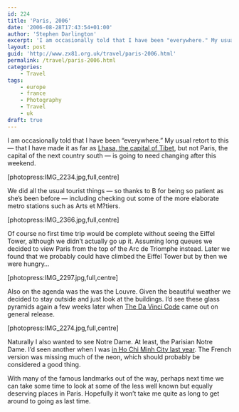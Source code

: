 ```yaml
---
id: 224
title: 'Paris, 2006'
date: '2006-08-28T17:43:54+01:00'
author: 'Stephen Darlington'
excerpt: 'I am occasionally told that I have been "everywhere." My usual retort to this -- that I have made it as far as Lhasa, the capital of Tibet, but not Paris, the capital of the next country south -- is going to need changing after this weekend.'
layout: post
guid: 'http://www.zx81.org.uk/travel/paris-2006.html'
permalink: /travel/paris-2006.html
categories:
    - Travel
tags:
    - europe
    - france
    - Photography
    - Travel
    - uk
draft: true
---
```


I am occasionally told that I have been “everywhere.” My usual retort to this — that I have made it as far as [Lhasa, the capital of Tibet](/travel/tibet.html "Tibet photographs"), but not Paris, the capital of the next country south — is going to need changing after this weekend.

\[photopress:IMG\_2234.jpg,full,centre\]

We did all the usual tourist things — so thanks to B for being so patient as she’s been before — including checking out some of the more elaborate metro stations such as Arts et M?tiers.

\[photopress:IMG\_2366.jpg,full,centre\]

Of course no first time trip would be complete without seeing the Eiffel Tower, although we didn’t actually go up it. Assuming long queues we decided to view Paris from the top of the Arc de Triomphe instead. Later we found that we probably could have climbed the Eiffel Tower but by then we were hungry…

\[photopress:IMG\_2297.jpg,full,centre\]

Also on the agenda was the was the Louvre. Given the beautiful weather we decided to stay outside and just look at the buildings. I’d see these glass pyramids again a few weeks later when [The Da Vinci Code](http://uk.imdb.com/title/tt0382625/ "Da Vinci Code movie") came out on general release.

\[photopress:IMG\_2274.jpg,full,centre\]

Naturally I also wanted to see Notre Dame. At least, the Parisian Notre Dame. I’d seen another when I was [in Ho Chi Minh City last year](/travel/vietnam-2005.html "Vietnam"). The French version was missing much of the neon, which should probably be considered a good thing.

With many of the famous landmarks out of the way, perhaps next time we can take some time to look at some of the less well known but equally deserving places in Paris. Hopefully it won’t take me quite as long to get around to going as last time.